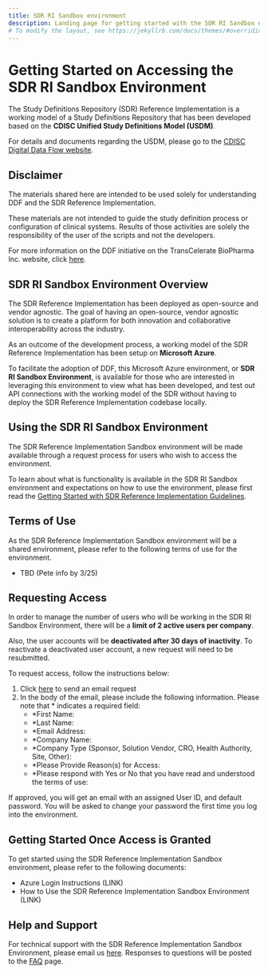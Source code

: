 ```yaml
---
title: SDR RI Sandbox environment
description: Landing page for getting started with the SDR RI Sandbox environment, requesting access, and information about using the sandbox environment
# To modify the layout, see https://jekyllrb.com/docs/themes/#overriding-theme-defaults
---
```

# Getting Started on Accessing the SDR RI Sandbox Environment

The Study Definitions Repository (SDR) Reference Implementation is a working model of a Study Definitions Repository that has been developed based on the **CDISC Unified Study Definitions Model (USDM)**.

For details and documents regarding the USDM, please go to the [CDISC Digital Data Flow website](https://www.cdisc.org/ddf).

## Disclaimer

The materials shared here are intended to be used solely for understanding DDF and the SDR Reference Implementation.

These materials are not intended to guide the study definition process or configuration of clinical systems. Results of those activities are solely the responsibility of the user of the scripts and not the developers.

For more information on the DDF initiative on the TransCelerate BioPharma Inc. website, click [here](https://www.transceleratebiopharmainc.com/initiatives/digital-data-flow/).

## SDR RI Sandbox Environment Overview

The SDR Reference Implementation has been deployed as open-source and vendor agnostic.  The goal of having an open-source, vendor agnostic solution is to create a platform for both innovation and collaborative interoperability across the industry.

As an outcome of the development process, a working model of the SDR Reference Implementation has been setup on **Microsoft Azure**.

To facilitate the adoption of DDF, this Microsoft Azure environment, or **SDR RI Sandbox Environment**, is available for those who are interested in leveraging this environment to view what has been developed, and test out API connections with the working model of the SDR without having to deploy the SDR Reference Implementation codebase locally.

## Using the SDR RI Sandbox Environment

The SDR Reference Implementation Sandbox environment will be made available through a request process for users who wish to access the environment.  

To learn about what is functionality is available in the SDR RI Sandbox environment and expectations on how to use the environment, please first read the [Getting Started with SDR Reference Implementation Guidelines]().

## Terms of Use

As the SDR Reference Implementation Sandbox environment will be a shared environment, please refer to the following terms of use for the environment.

- TBD (Pete info by 3/25)

## Requesting Access

In order to manage the number of users who will be working in the SDR RI Sandbox Environment, there will be a **limit of 2 active users per company**.  

Also, the user accounts will be **deactivated after 30 days of inactivity**.  To reactivate a deactivated user account, a new request will need to be resubmitted.

To request access, follow the instructions below:

1. Click [here](mailto:DDF@transcelerate.com?subject=Request%20Access%20to%20SDR%20RI%20Sandbox%20Environment&body=First%20Name:%0D%0ALast%20Name:%0D%0AEmail%20Address:%0D%0ACompany%20Name:%0D%0ACompany%20Type%20(Sponsor,%20Solution%20Vendor,%20CRO,%20Health%20Authority,%20Site,%20Other):%0D%0APlease%20Provide%20Reason(s)%20for%20Access:%0D%0APlease%20respond%20with%20Yes%20or%20No%20that%20you%20have%20read%20and%20understood%20the%20terms%20of%20use:) to send an email request
1. In the body of the email, please include the following information.  Please note that * indicates a required field:
   - *First Name:
   - *Last Name:
   - *Email Address:
   - *Company Name:
   - *Company Type (Sponsor, Solution Vendor, CRO, Health Authority, Site, Other):
   - *Please Provide Reason(s) for Access:
   - *Please respond with Yes or No that you have read and understood the terms of use:

If approved, you will get an email with an assigned User ID, and default password.  You will be asked to change your password the first time you log into the environment.

## Getting Started Once Access is Granted

To get started using the SDR Reference Implementation Sandbox environment, please refer to the following documents:

- Azure Login Instructions (LINK)
- How to Use the SDR Reference Implementation Sandbox Environment (LINK)

## Help and Support

For technical support with the SDR Reference Implementation Sandbox Environment, please email us [here](mailto:DDF@transcelerate.com?subject=Help%20with%20SDR%20RI%20Sandbox%20Environment).  Responses to questions will be posted to the [FAQ](faq.md) page.
